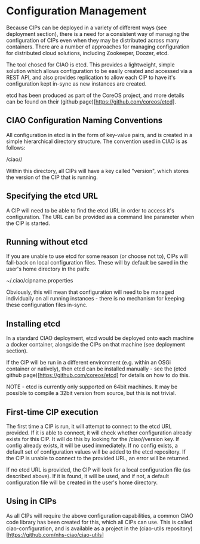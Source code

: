 

# Configuration Management

Because CIPs can be deployed in a variety of different ways (see deployment
section), there is a need for a consistent way of managing the configuration of
CIPs even when they may be distributed across many containers. There are a
number of approaches for managing configuration for distributed cloud solutions,
including Zookeeper, Doozer, etcd.

The tool chosed for CIAO is etcd. This provides a lightweight, simple solution
which allows configuration to be easily created and accessed via a REST API, and
also provides replication to allow each CIP to have it's configuration kept
in-sync as new instances are created.

etcd has been produced as part of the CoreOS project, and more details can be
found on their (github page)[https://github.com/coreos/etcd].

## CIAO Configuration Naming Conventions

All configuration in etcd is in the form of key-value pairs, and is created in
a simple hierarchical directory structure. The convention used in CIAO is as
follows:

/ciao/<cipname>/

Within this directory, all CIPs will have a key called "version", which stores
the version of the CIP that is running.

## Specifying the etcd URL

A CIP will need to be able to find the etcd URL in order to access it's
configuration. The URL can be provided as a command line parameter when the
CIP is started.

## Running without etcd

If you are unable to use etcd for some reason (or choose not to), CIPs will
fall-back on local configuration files. These will by default be saved in the
user's home directory in the path:

~/.ciao/cipname.properties

Obviously, this will mean that configuration will need to be managed individually
on all running instances - there is no mechanism for keeping these configuration
files in-sync.

## Installing etcd

In a standard CIAO deployment, etcd would be deployed onto each machine a
docker container, alongside the CIPs on that machine (see deployment section).

If the CIP will be run in a different environment (e.g. within an OSGi container
or natively), then etcd can be installed manually - see the
(etcd github page)[https://github.com/coreos/etcd]
for details on how to do this.

NOTE - etcd is currently only supported on 64bit machines. It may be possible to
compile a 32bit version from source, but this is not trivial.

## First-time CIP execution

The first time a CIP is run, it will attempt to connect to the etcd URL provided.
If it is able to connect, it will check whether configuration already exists for
this CIP. It will do this by looking for the /ciao/<cipname>/version key. If
config already exists, it will be used immediately. If no config exists, a
default set of configuration values will be added to the etcd repository.
If the CIP is unable to connect to the provided URL, an error will be returned.

If no etcd URL is provided, the CIP will look for a local configuration file
(as described above). If it is found, it will be used, and if not, a default
configuration file will be created in the user's home directory.

## Using in CIPs

As all CIPs will require the above configuration capabilities, a common CIAO
code library has been created for this, which all CIPs can use. This is called
ciao-configuration, and is available as a project in the
(ciao-utils repository)[https://github.com/nhs-ciao/ciao-utils]

